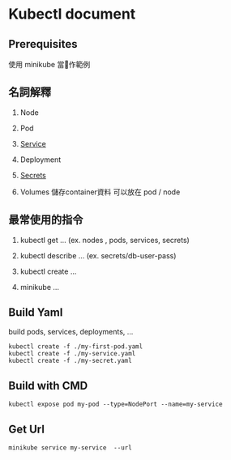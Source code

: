 # Kubectl document

## Prerequisites
使用 minikube 當作範例
## 名詞解釋

1. Node 

2. Pod 

3. [Service](https://kubernetes.io/docs/concepts/services-networking/service/)

4. Deployment

5. [Secrets](https://kubernetes.io/docs/concepts/configuration/secret/)

6. Volumes 儲存container資料 可以放在 pod / node


## 最常使用的指令

1. kubectl get ... (ex. nodes , pods, services, secrets)

2. kubectl describe ... (ex. secrets/db-user-pass)

3. kubectl create ...

4. minikube ...



## Build Yaml
build pods, services, deployments, ...
```
kubectl create -f ./my-first-pod.yaml
kubectl create -f ./my-service.yaml
kubectl create -f ./my-secret.yaml
```

## Build with CMD
```
kubectl expose pod my-pod --type=NodePort --name=my-service 
```

## Get Url
```
minikube service my-service  --url
```